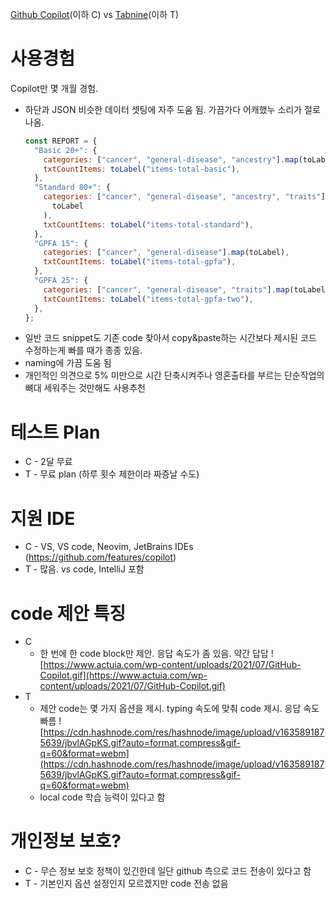 
[Github Copilot](https://github.com/features/copilot/)(이하 C) vs [Tabnine](https://www.tabnine.com/)(이하 T)

# 사용경험

Copilot만 몇 개월 경험.

- 하단과 JSON 비슷한 데이터 셋팅에 자주 도움 됨. 가끔가다 어캐했누 소리가 절로 나옴.
  ```js
  const REPORT = {
    "Basic 20+": {
      categories: ["cancer", "general-disease", "ancestry"].map(toLabel),
      txtCountItems: toLabel("items-total-basic"),
    },
    "Standard 80+": {
      categories: ["cancer", "general-disease", "ancestry", "traits"].map(
        toLabel
      ),
      txtCountItems: toLabel("items-total-standard"),
    },
    "GPFA 15": {
      categories: ["cancer", "general-disease"].map(toLabel),
      txtCountItems: toLabel("items-total-gpfa"),
    },
    "GPFA 25": {
      categories: ["cancer", "general-disease", "traits"].map(toLabel),
      txtCountItems: toLabel("items-total-gpfa-two"),
    },
  };
  ```
- 일반 코드 snippet도 기존 code 찾아서 copy&paste하는 시간보다 제시된 코드 수정하는게 빠를 때가 종종 있음.
- naming에 가끔 도움 됨
- 개인적인 의견으로 5% 미만으로 시간 단축시켜주나 영혼출타를 부르는 단순작업의 뼈대 세워주는 것만해도 사용추천

# 테스트 Plan

- C - 2달 무료
- T - 무료 plan (하루 횟수 제한이라 짜증날 수도)

# 지원 IDE

- C - VS, VS code, Neovim, JetBrains IDEs (https://github.com/features/copilot)
- T - 많음. vs code, IntelliJ 포함

# code 제안 특징

- C
  - 한 번에 한 code block만 제안. 응답 속도가 좀 있음. 약간 답답
    ![https://www.actuia.com/wp-content/uploads/2021/07/GitHub-Copilot.gif](https://www.actuia.com/wp-content/uploads/2021/07/GitHub-Copilot.gif)
- T
  - 제안 code는 몇 가지 옵션을 제시. typing 속도에 맞춰 code 제시. 응답 속도 빠름
    ![https://cdn.hashnode.com/res/hashnode/image/upload/v1635891875639/jbvlAGpKS.gif?auto=format,compress&gif-q=60&format=webm](https://cdn.hashnode.com/res/hashnode/image/upload/v1635891875639/jbvlAGpKS.gif?auto=format,compress&gif-q=60&format=webm)
  - local code 학습 능력이 있다고 함

# 개인정보 보호?

- C - 무슨 정보 보호 정책이 있긴한데 일단 github 측으로 코드 전송이 있다고 함
- T - 기본인지 옵션 설정인지 모르겠지만 code 전송 없음
